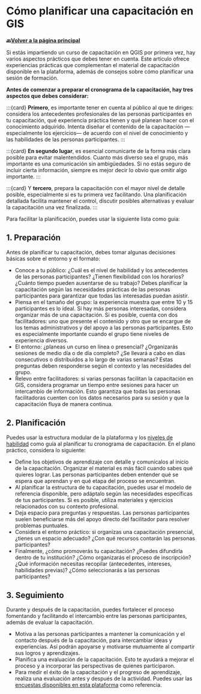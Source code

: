 # Cómo planificar una capacitación en GIS

__🔙[Volver a la página principal](/content/intro.md)__

Si estás impartiendo un curso de capacitación en QGIS por primera vez, hay varios aspectos prácticos que debes tener en cuenta. Este artículo ofrece experiencias prácticas que complementan el material de capacitación disponible en la plataforma, además de consejos sobre cómo planificar una sesión de formación.

<!--ADD: clickable cards to jump to different sections of this article -> table with material on the website; overview of exercises-->



__Antes de comenzar a preparar el cronograma de la capacitación, hay tres aspectos que debes considerar:__

:::{card}
__Primero__, es importante tener en cuenta al público al que te diriges: considera los antecedentes profesionales de las personas participantes en tu capacitación, qué experiencia práctica tienen y qué planean hacer con el conocimiento adquirido. Intenta diseñar el contenido de la capacitación —especialmente los ejercicios— de acuerdo con el nivel de conocimiento y las habilidades de las personas participantes.
:::

:::{card}
__En segundo lugar__, es esencial comunicarte de la forma más clara posible para evitar malentendidos. Cuanto más diverso sea el grupo, más importante es una comunicación sin ambigüedades. Si no estás seguro de incluir cierta información, siempre es mejor decir lo obvio que omitir algo importante.
:::

:::{card}
Y __tercero__, prepara la capacitación con el mayor nivel de detalle posible, especialmente si es tu primera vez facilitando. Una planificación detallada facilita mantener el control, discutir posibles alternativas y evaluar la capacitación una vez finalizada.
:::


Para facilitar la planificación, puedes usar la siguiente lista como guía:

## 1. Preparación

Antes de planificar tu capacitación, debes tomar algunas decisiones básicas sobre el entorno y el formato:

- Conoce a tu público: ¿Cuál es el nivel de habilidad y los antecedentes de las personas participantes? ¿Tienen flexibilidad con los horarios? ¿Cuánto tiempo pueden ausentarse de su trabajo? Debes planificar la capacitación según las necesidades prácticas de las personas participantes para garantizar que todas las interesadas puedan asistir.
- Piensa en el tamaño del grupo: la experiencia muestra que entre 10 y 15 participantes es lo ideal. Si hay más personas interesadas, considera organizar más de una capacitación. Si es posible, cuenta con dos facilitadores: uno que presente el contenido y otro que se encargue de los temas administrativos y del apoyo a las personas participantes. Esto es especialmente importante cuando el grupo tiene niveles de experiencia diversos.
- El entorno: ¿planeas un curso en línea o presencial? ¿Organizarás sesiones de medio día o de día completo? ¿Se llevará a cabo en días consecutivos o distribuidos a lo largo de varias semanas? Estas preguntas deben responderse según el contexto y las necesidades del grupo.
- Relevo entre facilitadores: si varias personas facilitan la capacitación en GIS, considera programar un tiempo entre sesiones para hacer un intercambio de información. Esto garantiza que todas las personas facilitadoras cuenten con los datos necesarios para su sesión y que la capacitación fluya de manera continua.

## 2. Planificación

Puedes usar la estructura modular de la plataforma y los [niveles de habilidad](https://giscience.github.io/gis-training-resource-center/content/es_intro.html) como guía al planificar tu cronograma de capacitación. En el plano práctico, considera lo siguiente:

- Define los objetivos de aprendizaje con detalle y comunícalos al inicio de la capacitación. Organizar el material es más fácil cuando sabes qué quieres lograr. Las personas participantes deben entender qué se espera que aprendan y en qué etapa del proceso se encuentran.
- Al planificar la estructura de tu capacitación, puedes usar el modelo de referencia disponible, pero adáptalo según las necesidades específicas de tus participantes. Si es posible, utiliza materiales y ejercicios relacionados con su contexto profesional.
- Deja espacio para preguntas y respuestas. Las personas participantes suelen beneficiarse más del apoyo directo del facilitador para resolver problemas puntuales.
- Considera el entorno práctico: si organizas una capacitación presencial, ¿tienes un espacio adecuado? ¿Con qué recursos contarán las personas participantes?
- Finalmente, ¿cómo promoverás tu capacitación? ¿Puedes difundirla dentro de tu institución? ¿Cómo organizarás el proceso de inscripción? ¿Qué información necesitas recopilar (antecedentes, intereses, habilidades previas)? ¿Cómo seleccionarás a las personas participantes?

## 3. Seguimiento

Durante y después de la capacitación, puedes fortalecer el proceso fomentando y facilitando el intercambio entre las personas participantes, además de evaluar la capacitación.

- Motiva a las personas participantes a mantener la comunicación y el contacto después de la capacitación, para intercambiar ideas y experiencias. Así podrán apoyarse y motivarse mutuamente al compartir sus logros y aprendizajes.
- Planifica una evaluación de la capacitación. Esto te ayudará a mejorar el proceso y a incorporar las perspectivas de quienes participaron.
- Para medir el éxito de la capacitación y el progreso de aprendizaje, realiza una evaluación antes y después de la actividad. Puedes usar las [encuestas disponibles en esta plataforma](/content/Trainers_corner/es_how_to_assessment.md) como referencia. 

